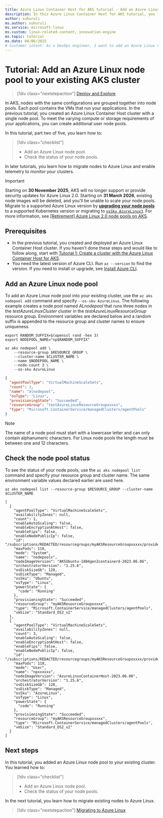 ```yaml
---
title: Azure Linux Container Host for AKS tutorial - Add an Azure Linux node pool to your existing AKS cluster
description: In this Azure Linux Container Host for AKS tutorial, you learn how to add an Azure Linux node pool to your existing cluster.
author: suhuruli
ms.author: suhuruli
ms.service: microsoft-linux
ms.custom: linux-related-content, innovation-engine
ms.topic: tutorial
ms.date: 04/06/2025
# Customer intent: As a DevOps engineer, I want to add an Azure Linux node pool to my existing AKS cluster, so that I can accommodate varying compute and storage needs for my applications.
---
```


# Tutorial: Add an Azure Linux node pool to your existing AKS cluster

> [!div class="nextstepaction"]
> [Deploy and Explore](https://go.microsoft.com/fwlink/?linkid=2321935)

In AKS, nodes with the same configurations are grouped together into node pools. Each pool contains the VMs that run your applications. In the previous tutorial, you created an Azure Linux Container Host cluster with a single node pool. To meet the varying compute or storage requirements of your applications, you can create additional user node pools.

In this tutorial, part two of five, you learn how to:

> [!div class="checklist"]
>
> * Add an Azure Linux node pool.
> * Check the status of your node pools.

In later tutorials, you learn how to migrate nodes to Azure Linux and enable telemetry to monitor your clusters.

> [!IMPORTANT]
> Starting on **30 November 2025**, AKS will no longer support or provide security updates for Azure Linux 2.0. Starting on **31 March 2026**, existing node images will be deleted, and you'll be unable to scale your node pools. Migrate to a supported Azure Linux version by [**upgrading your node pools**](/azure/aks/upgrade-aks-cluster) to a supported Kubernetes version or migrating to [`osSku AzureLinux3`](/azure/aks/upgrade-os-version). For more information, see [[Retirement] Azure Linux 2.0 node pools on AKS](https://github.com/Azure/AKS/issues/4988).

## Prerequisites

* In the previous tutorial, you created and deployed an Azure Linux Container Host cluster. If you haven't done these steps and would like to follow along, start with [Tutorial 1: Create a cluster with the Azure Linux Container Host for AKS](./tutorial-azure-linux-create-cluster.md).
* You need the latest version of Azure CLI. Run `az --version` to find the version. If you need to install or upgrade, see [Install Azure CLI](/cli/azure/install-azure-cli).

## Add an Azure Linux node pool

To add an Azure Linux node pool into your existing cluster, use the `az aks nodepool add` command and specify `--os-sku AzureLinux`. The following example creates a node pool named *ALnodepool* that runs three nodes in the *testAzureLinuxCluster* cluster in the *testAzureLinuxResourceGroup* resource group. Environment variables are declared below and a random suffix is appended to the resource group and cluster names to ensure uniqueness.

```azurecli-interactive
export RANDOM_SUFFIX=$(openssl rand -hex 3)
export NODEPOOL_NAME="np$RANDOM_SUFFIX"

az aks nodepool add \
    --resource-group $RESOURCE_GROUP \
    --cluster-name $CLUSTER_NAME \
    --name $NODEPOOL_NAME \
    --node-count 3 \
    --os-sku AzureLinux
```

<!-- expected_similarity=0.3 -->
```JSON
{
  "agentPoolType": "VirtualMachineScaleSets",
  "count": 3,
  "name": "alnodepool",
  "osType": "Linux",
  "provisioningState": "Succeeded",
  "resourceGroup": "testAzureLinuxResourceGroupxxxxx",
  "type": "Microsoft.ContainerService/managedClusters/agentPools"
}
```

> [!NOTE]
> The name of a node pool must start with a lowercase letter and can only contain alphanumeric characters. For Linux node pools the length must be between one and 12 characters.

## Check the node pool status

To see the status of your node pools, use the `az aks nodepool list` command and specify your resource group and cluster name. The same environment variable values declared earlier are used here.

```azurecli-interactive
az aks nodepool list --resource-group $RESOURCE_GROUP --cluster-name $CLUSTER_NAME
```

<!-- expected_similarity=0.3 -->
```output
[
  {
    "agentPoolType": "VirtualMachineScaleSets",
    "availabilityZones": null,
    "count": 1,
    "enableAutoScaling": false,
    "enableEncryptionAtHost": false,
    "enableFips": false,
    "enableNodePublicIp": false,
    "id": "/subscriptions/REDACTED/resourcegroups/myAKSResourceGroupxxxxx/providers/Microsoft.ContainerService/managedClusters/myAKSClusterxxxxx/agentPools/nodepoolx",
    "maxPods": 110,
    "mode": "System",
    "name": "nodepoolx",
    "nodeImageVersion": "AKSUbuntu-1804gen2containerd-2023.06.06",
    "orchestratorVersion": "1.25.6",
    "osDiskSizeGb": 128,
    "osDiskType": "Managed",
    "osSku": "Ubuntu",
    "osType": "Linux",
    "powerState": {
      "code": "Running"
    },
    "provisioningState": "Succeeded",
    "resourceGroup": "myAKSResourceGroupxxxxx",
    "type": "Microsoft.ContainerService/managedClusters/agentPools",
    "vmSize": "Standard_DS2_v2"
  },
  {
    "agentPoolType": "VirtualMachineScaleSets",
    "availabilityZones": null,
    "count": 3,
    "enableAutoScaling": false,
    "enableEncryptionAtHost": false,
    "enableFips": false,
    "enableNodePublicIp": false,
    "id": "/subscriptions/REDACTED/resourcegroups/myAKSResourceGroupxxxxx/providers/Microsoft.ContainerService/managedClusters/myAKSClusterxxxxx/agentPools/npxxxxxx",
    "maxPods": 110,
    "mode": "User",
    "name": "npxxxxxx",
    "nodeImageVersion": "AzureLinuxContainerHost-2023.06.06",
    "orchestratorVersion": "1.25.6",
    "osDiskSizeGb": 128,
    "osDiskType": "Managed",
    "osSku": "AzureLinux",
    "osType": "Linux",
    "powerState": {
      "code": "Running"
    },
    "provisioningState": "Succeeded",
    "resourceGroup": "myAKSResourceGroupxxxxx",
    "type": "Microsoft.ContainerService/managedClusters/agentPools",
    "vmSize": "Standard_DS2_v2"
  }
]
```

## Next steps

In this tutorial, you added an Azure Linux node pool to your existing cluster. You learned how to:

> [!div class="checklist"]
>
> * Add an Azure Linux node pool.
> * Check the status of your node pools.

In the next tutorial, you learn how to migrate existing nodes to Azure Linux.

> [!div class="nextstepaction"]
> [Migrating to Azure Linux](./tutorial-azure-linux-migration.md)